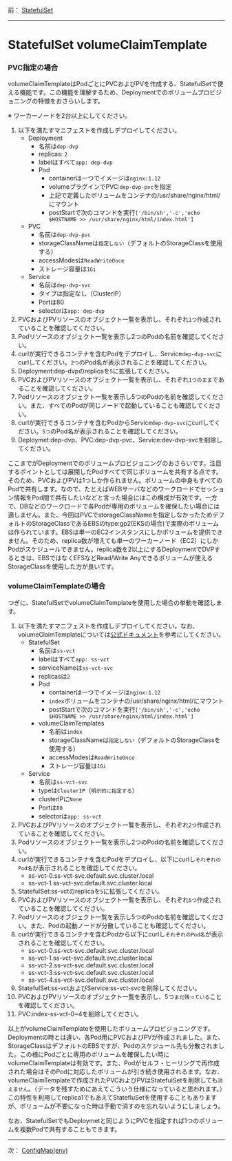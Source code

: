 前： [StatefulSet](StatefulSet.md)  

---

# StatefulSet volumeClaimTemplate

### PVC指定の場合
volumeClaimTemplateはPodごとにPVCおよびPVを作成する、StatefulSetで使える機能です。この機能を理解するため、Deploymentでのボリュームプロビジョニングの特徴をおさらいします。

※ ワーカーノードを2台以上にしてください。

1. 以下を満たすマニフェストを作成しデプロイしてください。
   - Deployment
     - 名前は``dep-dvp``
     - replicas: ``2``
     - labelはすべて``app: dep-dvp``
     - Pod
       - containerは一つでイメージは``nginx:1.12``
       - volumeプラグインでPVC:``dep-dvp-pvc``を指定
       - 上記で定義したボリュームをコンテナの/usr/share/nginx/html/にマウント
       - postStartで次のコマンドを実行``['/bin/sh','-c','echo $HOSTNAME >> /usr/share/nginx/html/index.html']``
   - PVC
     - 名前は``dep-dvp-pvc``
     - storageClassNameは``指定しない``（デフォルトのStorageClassを使用する）
     - accessModesは``ReadWriteOnce``
     - ストレージ容量は``1Gi``
   - Service
     - 名前は``dep-dvp-svc``
     - タイプは指定なし（ClusterIP）
     - Portは80
     - selectorは``app: dep-dvp``
2. PVCおよびPVリソースのオブジェクト一覧を表示し、それぞれ``1つ``作成されていることを確認してください。
3. Podリソースのオブジェクト一覧を表示し2つのPodの名前を確認してください。
4. curlが実行できるコンテナを含むPodをデプロイし、Service``dep-dvp-svc``にcurlしてください。``2つ``のPod名が表示されることを確認してください。
5. Deployment:dep-dvpのreplicaを``5``に拡張してください。
6. PVCおよびPVリソースのオブジェクト一覧を表示し、それぞれ``1つのまま``であることを確認してください。
7. Podリソースのオブジェクト一覧を表示し5つのPodの名前を確認してください。また、すべてのPodが同じノードで起動していることも確認してください。
8. curlが実行できるコンテナを含むPodからService``dep-dvp-svc``にcurlしてください。``5つ``のPod名が表示されることを確認してください。
9.  Deploymet:dep-dvp、PVC:dep-dvp-pvc、Service:dev-dvp-svcを削除してください。

ここまでがDeploymentでのボリュームプロビジョニングのおさらいです。注目するポイントとしては展開したPodすべてで同じボリュームを共有する点です。そのため、PVCおよびPVは1つしか作られません。ボリュームの中身もすべてのPodで共有します。なので、たとえばWEBサーバなどのワークロードでセッション情報をPod間で共有したいなどと言った場合にはこの構成が有効です。一方で、DBなどのワークロードで各Podが専用のボリュームを確保したい場合には適しません。また、今回はPVCでstorageClassNameを指定しなかったためデフォルトのStorageClassであるEBSのtype:gp2(EKSの場合)で実際のボリュームは作られています。EBSは単一のEC2インスタンスにしかボリュームを提供できません。そのため、replica数が増えても単一のワーカーノード（EC2）にしかPodがスケジュールできません。replica数を2以上にするDeploymentでDVPするときは、EBSではなくEFSなどRead/Write Anyできるボリュームが使えるStorageClassを使用した方が良いです。  

### volumeClaimTemplateの場合
つぎに、StatefulSetでvolumeClaimTemplateを使用した場合の挙動を確認します。

1. 以下を満たすマニフェストを作成しデプロイしてください。なお、volumeClaimTemplateについては[公式ドキュメント](https://kubernetes.io/docs/concepts/workloads/controllers/statefulset/#components)を参考にしてください。
   - StatefulSet
     - 名前は``ss-vct``
     - labelはすべて``app: ss-vct``
     - serviceNameは``ss-vct-svc``
     - replicasは``2``
     - Pod
       - containerは一つでイメージは``nginx:1.12``
       - ``index``ボリュームをコンテナの/usr/share/nginx/html/にマウント
       - postStartで次のコマンドを実行``['/bin/sh','-c','echo $HOSTNAME >> /usr/share/nginx/html/index.html']``
     - volumeClaimTemplates
       - 名前は``index``
       - storageClassNameは``指定しない``（デフォルトのStorageClassを使用する）
       - accessModesは``ReadWriteOnce``
       - ストレージ容量は``1Gi``
   - Service
     - 名前は``ss-vct-svc``
     - typeは``ClusterIP``（``明示的に指定する``）
     - clusterIPに``None``
     - Portは``80``
     - selectorは``app: ss-vct``
2. PVCおよびPVリソースのオブジェクト一覧を表示し、それぞれ``2つ``作成されていることを確認してください。
3. Podリソースのオブジェクト一覧を表示し2つのPodの名前を確認してください。
4. curlが実行できるコンテナを含むPodをデプロイし、以下にcurlし``それぞれのPod名``が表示されることを確認してください。
   - ss-vct-0.ss-vct-svc.default.svc.cluster.local
   - ss-vct-1.ss-vct-svc.default.svc.cluster.local
5. StatefulSet:ss-vctのreplicaを``5``に拡張してください。
6. PVCおよびPVリソースのオブジェクト一覧を表示し、それぞれ``5つ``作成されていることを確認してください。
7. Podリソースのオブジェクト一覧を表示し5つのPodの名前を確認してください。また、Podの起動ノードが分散していることも確認してください。
8. curlが実行できるコンテナを含むPodから以下にcurlし``それぞれのPod名``が表示されることを確認してください。
   - ss-vct-0.ss-vct-svc.default.svc.cluster.local
   - ss-vct-1.ss-vct-svc.default.svc.cluster.local
   - ss-vct-2.ss-vct-svc.default.svc.cluster.local
   - ss-vct-3.ss-vct-svc.default.svc.cluster.local
   - ss-vct-4.ss-vct-svc.default.svc.cluster.local
9. StatefulSet:ss-vctおよびService:ss-vct-svcを削除してください。
10. PVCおよびPVリソースのオブジェクト一覧を表示し、5つ``まだ残っている``ことを確認してください。
11. PVC:index-ss-vct-0~4を削除してください。

以上がvolumeClaimTemplateを使用したボリュームプロビジョニングです。Deploymentの時とは違い、各Pod用にPVCおよびPVが作成されました。また、StorageClassはデフォルトのEBSですが、Podのスケジュール先も分散されました。この様にPodごとに専用のボリュームを確保したい時にvolumeClaimTemplateは有効です。また、Podがセルフ・ヒーリングで再作成された場合はそのPodに対応したボリュームが引き続き使用されるます。なお、volumeClaimTemplateで作成されたPVCおよびPVはStatefulSetを削除しても``消えません``。（データを残すためにあえてこういう仕様になっていると思われます。）　この特性を利用してreplica1でもあえてStatefluSetを使用することもありますが、ボリュームが不要になった時は手動で消すのを忘れないようにしましょう。

なお、StatefulSetでもDeploymetと同じようにPVCを指定すれば1つのボリュームを複数Podで共有することもできます。

---

次： [ConfigMap(env)](ConfigMap-env.md)  
